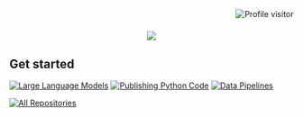 <a href="https://komarev.com/ghpvc/?username=acceleratescience">
  <img align="right" src="https://komarev.com/ghpvc/?username=acceleratescience&label=Visitors&color=0e75b6&style=flat" alt="Profile visitor" />
</a>

<h1 align="center">
  <a href="https://git.io/typing-svg">
    <img src="https://readme-typing-svg.herokuapp.com/?lines=Welcome+to+Accelerate+Science.&center=true&size=15&pause=10000">
  </a>
</h1>


## Get started
[![Large Language Models](https://github-readme-stats.vercel.app/api/pin/?username=acceleratescience&repo=large-language-models&border_color=3336FF&bg_color=0D1117&title_color=C9D1D9&text_color=8B949E&icon_color=7F3FBF)](https://github.com/acceleratescience/large-language-models)
[![Publishing Python Code](https://github-readme-stats.vercel.app/api/pin/?username=acceleratescience&repo=packaging-publishing&border_color=3336FF&bg_color=0D1117&title_color=C9D1D9&text_color=8B949E&icon_color=7F3FBF)](https://github.com/acceleratescience/packaging-publishing)
[![Data Pipelines](https://github-readme-stats.vercel.app/api/pin/?username=acceleratescience&repo=data-school-Autumn23&border_color=3336FF&bg_color=0D1117&title_color=C9D1D9&text_color=8B949E&icon_color=7F3FBF)](https://github.com/acceleratescience/data-school-Autumn23)


<p align="left">
  <a href="https://github.com/acceleratescience?tab=repositories" target="_blank"><img alt="All Repositories" title="All Repositories" src="https://img.shields.io/badge/-All%20Repos-2962FF?style=for-the-badge&logo=koding&logoColor=white"/></a>
</p>
